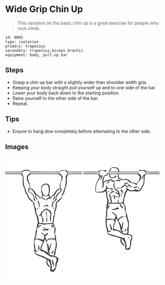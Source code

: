 # Wide Grip Chin Up
> This variation on the basic chin up is a great exercise for people who rock climb.

``` 
id: 0091 
type: isolation 
primary: trapezius 
secondary: trapezius,biceps brachii 
equipment: body, pull-up bar 
``` 

## Steps

 - Grasp a chin up bar with a slightly wider than shoulder width grip.
 - Keeping your body straight pull yourself up and to one side of the bar.
 - Lower your body back down to the starting position.
 - Raise yourself to the other side of the bar.
 - Repeat.

## Tips

 - Ensure to hang dow completely before alternating to the other side.

## Images

<svg width="185pt" height="400" viewBox="0 0 185 300" xmlns="http://www.w3.org/2000/svg">
  <g fill="#FFF">
    <path d="M0 0h185v37.68c-11.69.04-23.37-.06-35.06.06-.48-1.42-.54-3.72-2.54-3.76-4.55-.27-9.16-.39-13.68.28l-.28 2.27c3.51-1.14 7.1-2.11 10.82-2.21 3.26 2.4 6.02 6.1 5.05 10.4-.76.9-1.51 1.82-2.25 2.74-.33.04-.99.14-1.33.18.46 1.7.59 3.44.43 5.18.96 5.7-.23 11.41-.74 17.08-.22 2.58-.97 5.07-2.37 7.26-1.51 2.37-1.5 5.25-2.19 7.89-.54 2.67-2.62 4.61-3.66 7.06-.63 2.21-.18 4.67-1.13 6.79-3.73 4.92-9.39 7.93-13.34 12.63-1.11 3.36-.77 7.02-1.15 10.51-.06 3.86-2.35 7.16-3.13 10.86-.8 3.13.24 6.3.55 9.42-.6.37-1.79 1.12-2.38 1.49-1.09 5.72-1.36 11.55-1.99 17.33-6.85.31-13.7.88-20.57.98-2.44.07-4.79-.67-7-1.63-.26.28-.76.86-1.02 1.14-2.15-.59-5.07-1.34-5.3-4.03-.22-4.26-.38-8.58-1.74-12.65-.88-3.09-3.75-5.24-4.18-8.49-.36-3.14.18-6.35-.49-9.46-1.12-2.66-3.04-4.98-3.69-7.83-.36-2.16-.23-4.35-.25-6.52-.89-.74-1.78-1.49-2.66-2.23-2.02-3.92-6.08-6.04-8.92-9.24-2.5-2.86-2.9-6.82-4.76-10.04-1.24-2.43-3.45-4.42-3.9-7.2-.55-2.38-.68-4.92-2.08-7-3.73-5.99-3.36-13.34-3.88-20.11.34-4.62.35-10.07-3.74-13.16.54-.4 1.6-1.21 2.14-1.62-14.2-.16-28.39-.19-42.59-.2v-2.79c13.7 0 27.4-.01 41.1-.01.9-1.14 1.61-2.68 3.17-3.07 5.26-1.45 10.74-.19 16.1-.42-3.32-3.12-8.26-1.78-12.37-2.12-4.46-.94-6.68 4.58-11.01 4.24-12.33.04-24.66-.01-36.99.01V0m59.28 37.59c-.46 1.92.05 4.49-1.8 5.8-1.82 1.52-3.51 3.2-5 5.05.38 4.04-.71 8.56 1.81 12.08 1.66 2.66 2.28 5.82 4.12 8.38.29 3.71.02 7.51-1.02 11.09-.45-1.44-1.32-2.38-2.61-2.83 1.21 3.16 1.45 6.5 1.5 9.84 1.11 1.33 3.11.57 4.61.87 1.22 1.98 3.12 3.29 5.23 4.17.88 2.01 1.42 4.13 1.88 6.26l.99-.91c-.15 2.17-.42 4.32-.5 6.5 1.6 1.58 2.74 4.06 5.38 3.85-1.6-2.24-3.53-4.45-3.48-7.4l-.77.56c.17-1.3.37-2.61.57-3.91-2.44-4.72-6.01-10.59-12.22-9.77 0-2.8-.46-5.78.85-8.38 5.93 1.55 10.08 6.53 12.24 12.04 1.38 3.95 6.48 3.27 8.89 6.13 1.47 1.56 2.83 3.21 4.25 4.81.42-.35 1.26-1.06 1.68-1.41 3.14 1.61 6.63 2.55 9.37 4.87 1.88.53.8-2.9-.3-3.09-3.77-1.36-7.5-3.01-11.53-3.44-1.22-3.65-5.28-4.57-7.9-6.88-2.98-4.14-5.39-8.85-9.45-12.09-1.84-1.62-4.49-1.66-6.7-.84.98-4.03-.15-8.18-.39-12.24-1.79-5.39-4.76-10.77-3.94-16.64.93-3.16 3.97-4.83 6.4-6.72 22.53.02 45.06-.16 67.58.08 2.86 2.06 5.93 4.27 7.28 7.66.04 2.7-.7 5.33-1.16 7.97a63.15 63.15 0 0 0-.91 3.26c-2.37 5.54-3.09 11.78-2.14 17.73l-.79 1.32c.65-.33 1.95-.99 2.61-1.33-.18 1.29-.53 3.85-.71 5.13-5.25 3.34-11.2 8.25-10.76 15.11-.64 3.51-2.81 6.53-4.56 9.58-.46-.78-.9-1.57-1.35-2.35l.44 1.92c-.48.07-1.45.21-1.93.27-1.7 3.85-2.97 7.92-2.84 12.18l2.13-.48c.38-3.16.59-6.4 1.76-9.38 2.94-1.95 5.5-4.35 7.83-6.99-.06-1.71-.16-3.43-.59-5.08 2.98-5.26 5.85-11.57 11.91-13.81-.2-3.19.69-6.24 1.44-9.3-.33.29-.99.86-1.31 1.15l-.52 1.9c-2.48-2.74-.94-6.55-1.25-9.86-.33-3.52 1.48-6.66 2.21-10 2.76-3.03 2.44-7.15 2.82-10.93-1.68-2.56-5.08-3.99-5.54-7.23-22.03.35-44.06-.1-66.09.15-2.73.06-5.46-.09-8.17-.36.22-.61.65-1.82.86-2.42 6.09-.42 12.2-.07 18.29-.18 18.26.11 36.53-.22 54.78.17l-.12-1.54c-24.46-.04-48.91.12-73.36-.09m34.41 29.45c-4.02 1.7-6.93 5.7-6.81 10.15.48 5.06-.45 10.64 3.06 14.85-.27 2.24-3.34 5.87.15 6.62.27-1.41.55-2.81.84-4.22 3.82 2.95 9.24 2.69 13.38.57.71 1.64 1.37 3.3 1.97 4.98-3.75.65-7.52 2.84-8.02 6.95 2.04-1.21 3.59-3.18 5.89-3.96 1.87-.74 3.93-.56 5.88-.94 1.21-1.53 1.77-3.5 3.11-4.93 1.97-1.39 4.36-2 6.57-2.91 1.62-3.21 2.63-6.77 4.94-9.6 1.65-1.94 3.92-3.19 6.09-4.44-.22-.57-.44-1.13-.66-1.7-7.01 1.84-9.48 9.14-13.46 14.32-2.89 2.23-6.49 3.88-7.55 7.75-1.34-1.97-1.89-4.36-2.68-6.58-1.3-3.76 1.57-7.2 1.33-10.94.2-5.37.41-11.74-4.19-15.49-3.01-1.5-6.66-1.21-9.84-.48M72.6 94.78c-.89 4.16 1.06 9.04 5.42 10.19-.8-1.83-2.07-3.4-3.02-5.15-.57-1.8-.45-4.07-2.4-5.04m42.49 11.14c3.68-2.08 5.84-6.13 4.73-10.36-2.4 2.93-3.38 6.85-4.73 10.36m-37.18 1.46c.99 3.72 3.2 7.09 3.55 10.97.28 1.53-.31 3.64 1.87 4.01.26-5.08-1.24-9.98-3.11-14.63-.58-.09-1.73-.26-2.31-.35m17.81 12.13c-1.09.57-2.25 1.12-2.86 2.26 2.28-.25 4.84-.5 5.97-2.85 1.18.9 2.39 1.77 3.61 2.63.75-.21 1.51-.41 2.26-.61-.85-1.06-1.64-2.2-2.67-3.1-2.24-.93-4.63.15-6.31 1.67m-17.67 9.54c.45-1.56 1.02-3.1 2.52-3.94.08-.47.23-1.42.31-1.89-1.72 1.54-4.99 3.31-2.83 5.83m35.69-6.18c.72 1.94 2.37 3.23 4.07 4.28.1-2.43-2.16-3.5-4.07-4.28m-18.76 4.77c-1.38 3.32-4.78 4.75-7.58 6.61-.57 3.9-2.99 7.11-6.48 8.9 1.63 1.83 3.38-.54 4.91-1.18.44 2.7 2 4.85 4.36 6.18l-1.29 2.1c.81 2.9 1.08 5.9 1.04 8.91.48.14 1.45.43 1.94.57-.05-1.44-.12-2.88-.21-4.32h1.32c-.85-2.06-1.38-4.23-2.1-6.33-1.35-2.85-2.43-5.82-3.61-8.75 1.43-1.49 2.52-3.25 3.01-5.27.49-2.2 3.21-2.37 4.88-3.26l.72-2.36c1.43-.27 2.86-.55 4.29-.84 1.54 1.96 3.44 3.61 6.05 3.84 1.23 3.27 2.55 6.59 5.57 8.65-.62.24-1.86.71-2.48.94-2.19 5.23-.97 11.04-.74 16.51 2.66-2.72 1.65-7.08 1.52-10.53.7-2.38.1-5.55 2.26-7.16l-.06-2.25c-.35-.43-1.06-1.29-1.41-1.72-.08-2.38-1.43-4.35-2.66-6.29-2.56-.58-5.35-1.19-6.04-4.14-2.45.1-4.85.59-7.21 1.19m3.65 5.02c-1.58 5.76 3.31 11.21 1.06 16.81-.66 2.83-.37 5.81.17 8.64.35.14 1.06.42 1.42.56-.13-4.52.03-9.06-.49-13.55-.4-4.16-.05-8.71-2.16-12.46z"/>
    <path d="M150.28 38.8c11.57.31 23.15.22 34.72.38v2.65c-11.57-.05-23.14.15-34.7.11-.01-.79-.02-2.36-.02-3.14zM0 43.32c12.66 0 25.32-.03 37.98.02 1.31 2.42 2.91 4.68 4.71 6.77-.2 9-1.87 19.01 3.33 27.01 1.47 2.44 1.26 5.37 1.9 8.06 1.08 3.71 4.29 6.31 5.53 9.93 1.38 7.3 7.6 12.42 13.89 15.67.89 8.3 4.45 16 5.04 24.32.34 3.98 3.06 7.15 3.97 10.96 1.36 4.15 1.49 8.54 2.2 12.82.91 3.56-2.16 6.53-1.99 10.07.07 4.29-1.7 8.22-2.85 12.25-.79 4.92-.13 10.13-2.7 14.63-1 6.98-2.7 14.12-1.32 21.2.98 5.1.77 10.32.94 15.47 2.27 4.39 7.57 5.68 11.51 8.12 6.71 1.41 12.38 5.36 18.72 7.77-.63 3-2.5 6.09-1.13 9.15 1.22 4.63 4.48 9.53 9.62 10.09-3.49-3.67-6.71-7.75-7.96-12.76.17-1.96.89-3.82 1.43-5.7 4.3 3.72 5.42 9.61 6.93 14.83.21 3.99-1.93 7.84-1.04 11.92.48.29 1.45.86 1.93 1.14 1.71.35 3.39.98 5.14 1.09 3.19-1.32 5.09-4.39 5.86-7.64 2-3.74 2.27-7.96 2.97-12.05 1.56-4.05 4.15-7.84 3.85-12.4-2.85-2.94-6.49-4.84-10.4-5.97 2.02-1.86 3.61-4.25 3.28-7.13-.13-6.86 3.56-13.11 3.17-19.99.25-5.44-2.23-10.55-1.84-15.99.33-3.49-1.76-6.46-2.37-9.76-.05-4.14 1.43-8.12 1.37-12.25-1.06-3.53-3.12-6.74-3.33-10.53-.73.04-2.18.1-2.91.14 2.35-5.47 1.75-11.52 2.78-17.26 1.72-3.54 2.23-7.46 2.08-11.36-.06-4.31 3.05-7.74 3.58-11.93.82-3.84-.2-7.85.64-11.66 2.87-2.82 6.64-4.63 9.17-7.84 2.51-2.59 3.8-6.07 4.23-9.61 1.8-2.62 3.62-5.26 4.89-8.19 1.03-2.93.57-6.23 2.06-9.04 4.33-7.79 3.84-17.03 3.76-25.65.38-3.19 2.13-5.95 3.56-8.75 10.94.05 21.88.01 32.82.02V300H0V43.32z"/>
    <path d="M98.21 68.22c2.46-.29 5.28 1.25 5.79 3.81 1.94 6.87 2.4 14.48-.81 21.04-1.66 2.9-5.34 2.87-8.19 2.11-4.93-4.2-6.32-10.8-7.13-16.9.51-2.07 1.01-4.18 2.03-6.07 2.16-2.28 5.21-3.63 8.31-3.99zM80.59 162.42c5.38.28 10.5 2.97 15.94 1.98 5.4-1.19 10.95-1.03 16.44-1.09 2.5 1.6 3.63 4.35 5.38 6.62 2.73 5.47-1.76 11.5 1.05 16.93.61 3.9.8 7.84 1.23 11.76-1.57-.32-3.12-.63-4.68-.95-3.95 2.37-8.74-.62-12.55 1.88-1.28.67-2.25 1.76-3.28 2.74-.56-.36-1.11-.73-1.65-1.11-.68-3.33-.85-6.81-2.27-9.94.47.25 1.42.75 1.89 1 2.24-2.24 5.36-4.63 5.35-8.07-2.78 1.52-5.2 3.61-7.47 5.81-2.24-2.21-5.2-3.6-7.15-6.11-.41-.08-1.23-.25-1.64-.33.94 3.26 4.32 4.52 6.44 6.83.81 1.89.9 3.99 1.31 5.99-.3.06-.9.19-1.2.26-.06 2.03-1.34 3.61-2.52 5.13-5.93-2.5-12.52-3.66-18.96-3.3.62-2.56 1.92-4.86 2.69-7.36.75-5.53 2.28-10.97 1.61-16.6l.58-.14c1.96-4.67 8.09-3.97 10.64-7.98-1.23.11-3.69.32-4.92.43-1.43 1.17-2.9 2.28-4.47 3.26.11-2.11 1.34-3.81 3.18-4.75-.24-.72-.73-2.17-.97-2.89m30.59 2.39c.13 1.39.29 2.79.47 4.18 1.57 1.25 3.06 2.61 4.8 3.62.11-.38.33-1.14.44-1.53-1.29-2.53-3.1-4.99-5.71-6.27m-20.29 6.7c2.01 1.42 4.12 2.71 5.86 4.47-2.78 1.38-6.11.36-8.73 2.06 2.61.51 5.32 1.34 7.95.47 1.33-.53 2.65-.08 3.92.41 1.22-.18 2.43-.4 3.63-.68 1.48-.23.94-2.32 1.39-3.31-3.01-.27-6.23 1.53-8.82-.71-.92-2.25-2.83-3.2-5.2-2.71zM72.83 200.83c.94-1.34 2.84-.93 4.21-.72 5.11.91 9.47 3.87 14.29 5.61-1.1 5.74-5.5 10.32-5.96 16.24-.23 1.74-1.11 3.41-.87 5.2 3.19 1.9 7.34 1.56 10.19 4.08 5.16 4.17 10.41 8.27 16.38 11.25.49-.35 1.47-1.04 1.96-1.38 3.79 1.07 8.64 1.22 10.96 4.92.93 4.03-.67 8.01-2.22 11.68-1.55 3.24.59 7-1.09 10.21-1.47 2.86-3.52 5.68-6.67 6.82-1-1.35-2.14-2.58-3.4-3.69.49-.6.98-1.21 1.47-1.81 1.8-7.2-3.48-13.89-2.44-21.15-.47.24-1.43.73-1.91.97-3.92-2.64-8.71-3.47-12.6-6.17-2.75-1.85-5.81-3.09-9.1-3.5-1.11-.69-2.35-1.08-3.64-1.22-3.01-2.09-6.66-2.93-9.72-4.96l-1.11-3.3 1.44-1.36c2.11 1.64 4.65 1.53 7.02.58-3.37-.08-6.45-2.36-7.52-5.53-.02-3.22.13-6.48-.97-9.56-1.26-4.25-2.21-9.76 1.3-13.21m6.5 13.75c1.09 3.6.87 7.2.22 10.89.63.1 1.89.29 2.52.39 1.74-3.86-.03-7.77-1.15-11.49-.4.05-1.19.16-1.59.21m32.13 35.9c1.93 2.41 2.12 5.58 2.69 8.49 2.17 2.2 1.71 5.55 3.26 8.07-.16-3.03-.28-6.07-.52-9.09-.65-2.45-1.56-4.82-1.89-7.34-1.18-.06-2.36-.09-3.54-.13z"/>
    <path d="M93.25 207.55c.62-2.77.39-5.86 2.32-8.16.32.8.96 2.4 1.29 3.21l-.94.7c.77-.24 2.32-.7 3.1-.93-1.95 2.64 1.01 5.09 1.48 7.68.52 4.66 2.44 9.14 1.99 13.9-.35 3.73.9 7.55 3.37 10.36.7.1 2.12.3 2.82.39-1.28-2.2-2.56-4.43-3.41-6.84 1.01-1.14 1.98-2.31 2.94-3.48.98-5.19 3.04-10.2 3.02-15.54-2.73 4.53-3.18 9.99-5.43 14.73-.25-3.93-.39-8.17-2.92-11.43-1.48-1.72-2.99-3.71-2.53-6.14.04-3.06 3-4.95 5.71-5.44 4.59-.85 9.25.02 13.87.12 1.32 2.93 2.65 6 2.45 9.3-.34 5.77-1.14 11.53-2.85 17.07-1.69 4.17.18 9.14-3.16 12.71-2.97-1.15-6.64-.55-9.08-2.85-2.34-1.98-4.23-4.48-6.78-6.21-4.29-2.73-9.08-4.53-13.75-6.49.93-3.2 1.59-6.48 2.71-9.61 1.11-2.43 2.75-4.59 3.78-7.05m17.73 26.21l1.86-.39c.67.55 1.39 1.02 2.17 1.4l.69-.23.65-.59c-.71-.63-1.43-1.24-2.16-1.84 1.69-1.27 2.89-2.94 2.84-5.11-3.11.77-4.09 4.51-6.05 6.76z"/>
  </g>
  <g fill="#333">
    <path d="M36.99 37.68c4.33.34 6.55-5.18 11.01-4.24 4.11.34 9.05-1 12.37 2.12-5.36.23-10.84-1.03-16.1.42-1.56.39-2.27 1.93-3.17 3.07-13.7 0-27.4.01-41.1.01v-1.37c12.33-.02 24.66.03 36.99-.01zM133.72 34.26c4.52-.67 9.13-.55 13.68-.28 2 .04 2.06 2.34 2.54 3.76 11.69-.12 23.37-.02 35.06-.06v1.5c-11.57-.16-23.15-.07-34.72-.38 0 .78.01 2.35.02 3.14 11.56.04 23.13-.16 34.7-.11v1.48c-10.94-.01-21.88.03-32.82-.02-1.43 2.8-3.18 5.56-3.56 8.75.08 8.62.57 17.86-3.76 25.65-1.49 2.81-1.03 6.11-2.06 9.04-1.27 2.93-3.09 5.57-4.89 8.19-.43 3.54-1.72 7.02-4.23 9.61-2.53 3.21-6.3 5.02-9.17 7.84-.84 3.81.18 7.82-.64 11.66-.53 4.19-3.64 7.62-3.58 11.93.15 3.9-.36 7.82-2.08 11.36-1.03 5.74-.43 11.79-2.78 17.26.73-.04 2.18-.1 2.91-.14.21 3.79 2.27 7 3.33 10.53.06 4.13-1.42 8.11-1.37 12.25.61 3.3 2.7 6.27 2.37 9.76-.39 5.44 2.09 10.55 1.84 15.99.39 6.88-3.3 13.13-3.17 19.99.33 2.88-1.26 5.27-3.28 7.13 3.91 1.13 7.55 3.03 10.4 5.97.3 4.56-2.29 8.35-3.85 12.4-.7 4.09-.97 8.31-2.97 12.05-.77 3.25-2.67 6.32-5.86 7.64-1.75-.11-3.43-.74-5.14-1.09-.48-.28-1.45-.85-1.93-1.14-.89-4.08 1.25-7.93 1.04-11.92-1.51-5.22-2.63-11.11-6.93-14.83-.54 1.88-1.26 3.74-1.43 5.7 1.25 5.01 4.47 9.09 7.96 12.76-5.14-.56-8.4-5.46-9.62-10.09-1.37-3.06.5-6.15 1.13-9.15-6.34-2.41-12.01-6.36-18.72-7.77-3.94-2.44-9.24-3.73-11.51-8.12-.17-5.15.04-10.37-.94-15.47-1.38-7.08.32-14.22 1.32-21.2 2.57-4.5 1.91-9.71 2.7-14.63 1.15-4.03 2.92-7.96 2.85-12.25-.17-3.54 2.9-6.51 1.99-10.07-.71-4.28-.84-8.67-2.2-12.82-.91-3.81-3.63-6.98-3.97-10.96-.59-8.32-4.15-16.02-5.04-24.32-6.29-3.25-12.51-8.37-13.89-15.67-1.24-3.62-4.45-6.22-5.53-9.93-.64-2.69-.43-5.62-1.9-8.06-5.2-8-3.53-18.01-3.33-27.01-1.8-2.09-3.4-4.35-4.71-6.77-12.66-.05-25.32-.02-37.98-.02v-1.47c14.2.01 28.39.04 42.59.2-.54.41-1.6 1.22-2.14 1.62 4.09 3.09 4.08 8.54 3.74 13.16.52 6.77.15 14.12 3.88 20.11 1.4 2.08 1.53 4.62 2.08 7 .45 2.78 2.66 4.77 3.9 7.2 1.86 3.22 2.26 7.18 4.76 10.04 2.84 3.2 6.9 5.32 8.92 9.24.88.74 1.77 1.49 2.66 2.23.02 2.17-.11 4.36.25 6.52.65 2.85 2.57 5.17 3.69 7.83.67 3.11.13 6.32.49 9.46.43 3.25 3.3 5.4 4.18 8.49 1.36 4.07 1.52 8.39 1.74 12.65.23 2.69 3.15 3.44 5.3 4.03.26-.28.76-.86 1.02-1.14 2.21.96 4.56 1.7 7 1.63 6.87-.1 13.72-.67 20.57-.98.63-5.78.9-11.61 1.99-17.33.59-.37 1.78-1.12 2.38-1.49-.31-3.12-1.35-6.29-.55-9.42.78-3.7 3.07-7 3.13-10.86.38-3.49.04-7.15 1.15-10.51 3.95-4.7 9.61-7.71 13.34-12.63.95-2.12.5-4.58 1.13-6.79 1.04-2.45 3.12-4.39 3.66-7.06.69-2.64.68-5.52 2.19-7.89 1.4-2.19 2.15-4.68 2.37-7.26.51-5.67 1.7-11.38.74-17.08.16-1.74.03-3.48-.43-5.18.34-.04 1-.14 1.33-.18.74-.92 1.49-1.84 2.25-2.74.97-4.3-1.79-8-5.05-10.4-3.72.1-7.31 1.07-10.82 2.21l.28-2.27M80.59 162.42c.24.72.73 2.17.97 2.89-1.84.94-3.07 2.64-3.18 4.75 1.57-.98 3.04-2.09 4.47-3.26 1.23-.11 3.69-.32 4.92-.43-2.55 4.01-8.68 3.31-10.64 7.98l-.58.14c.67 5.63-.86 11.07-1.61 16.6-.77 2.5-2.07 4.8-2.69 7.36 6.44-.36 13.03.8 18.96 3.3 1.18-1.52 2.46-3.1 2.52-5.13.3-.07.9-.2 1.2-.26-.41-2-.5-4.1-1.31-5.99-2.12-2.31-5.5-3.57-6.44-6.83.41.08 1.23.25 1.64.33 1.95 2.51 4.91 3.9 7.15 6.11 2.27-2.2 4.69-4.29 7.47-5.81.01 3.44-3.11 5.83-5.35 8.07-.47-.25-1.42-.75-1.89-1 1.42 3.13 1.59 6.61 2.27 9.94.54.38 1.09.75 1.65 1.11 1.03-.98 2-2.07 3.28-2.74 3.81-2.5 8.6.49 12.55-1.88 1.56.32 3.11.63 4.68.95-.43-3.92-.62-7.86-1.23-11.76-2.81-5.43 1.68-11.46-1.05-16.93-1.75-2.27-2.88-5.02-5.38-6.62-5.49.06-11.04-.1-16.44 1.09-5.44.99-10.56-1.7-15.94-1.98m-7.76 38.41c-3.51 3.45-2.56 8.96-1.3 13.21 1.1 3.08.95 6.34.97 9.56 1.07 3.17 4.15 5.45 7.52 5.53-2.37.95-4.91 1.06-7.02-.58l-1.44 1.36 1.11 3.3c3.06 2.03 6.71 2.87 9.72 4.96 1.29.14 2.53.53 3.64 1.22 3.29.41 6.35 1.65 9.1 3.5 3.89 2.7 8.68 3.53 12.6 6.17.48-.24 1.44-.73 1.91-.97-1.04 7.26 4.24 13.95 2.44 21.15-.49.6-.98 1.21-1.47 1.81 1.26 1.11 2.4 2.34 3.4 3.69 3.15-1.14 5.2-3.96 6.67-6.82 1.68-3.21-.46-6.97 1.09-10.21 1.55-3.67 3.15-7.65 2.22-11.68-2.32-3.7-7.17-3.85-10.96-4.92-.49.34-1.47 1.03-1.96 1.38-5.97-2.98-11.22-7.08-16.38-11.25-2.85-2.52-7-2.18-10.19-4.08-.24-1.79.64-3.46.87-5.2.46-5.92 4.86-10.5 5.96-16.24-4.82-1.74-9.18-4.7-14.29-5.61-1.37-.21-3.27-.62-4.21.72m20.42 6.72c-1.03 2.46-2.67 4.62-3.78 7.05-1.12 3.13-1.78 6.41-2.71 9.61 4.67 1.96 9.46 3.76 13.75 6.49 2.55 1.73 4.44 4.23 6.78 6.21 2.44 2.3 6.11 1.7 9.08 2.85 3.34-3.57 1.47-8.54 3.16-12.71 1.71-5.54 2.51-11.3 2.85-17.07.2-3.3-1.13-6.37-2.45-9.3-4.62-.1-9.28-.97-13.87-.12-2.71.49-5.67 2.38-5.71 5.44-.46 2.43 1.05 4.42 2.53 6.14 2.53 3.26 2.67 7.5 2.92 11.43 2.25-4.74 2.7-10.2 5.43-14.73.02 5.34-2.04 10.35-3.02 15.54-.96 1.17-1.93 2.34-2.94 3.48.85 2.41 2.13 4.64 3.41 6.84-.7-.09-2.12-.29-2.82-.39-2.47-2.81-3.72-6.63-3.37-10.36.45-4.76-1.47-9.24-1.99-13.9-.47-2.59-3.43-5.04-1.48-7.68-.78.23-2.33.69-3.1.93l.94-.7c-.33-.81-.97-2.41-1.29-3.21-1.93 2.3-1.7 5.39-2.32 8.16z"/>
    <path d="M59.28 37.59c24.45.21 48.9.05 73.36.09l.12 1.54c-18.25-.39-36.52-.06-54.78-.17-6.09.11-12.2-.24-18.29.18-.21.6-.64 1.81-.86 2.42 2.71.27 5.44.42 8.17.36 22.03-.25 44.06.2 66.09-.15.46 3.24 3.86 4.67 5.54 7.23-.38 3.78-.06 7.9-2.82 10.93-.73 3.34-2.54 6.48-2.21 10 .31 3.31-1.23 7.12 1.25 9.86l.52-1.9c.32-.29.98-.86 1.31-1.15-.75 3.06-1.64 6.11-1.44 9.3-6.06 2.24-8.93 8.55-11.91 13.81.43 1.65.53 3.37.59 5.08-2.33 2.64-4.89 5.04-7.83 6.99-1.17 2.98-1.38 6.22-1.76 9.38l-2.13.48c-.13-4.26 1.14-8.33 2.84-12.18.48-.06 1.45-.2 1.93-.27l-.44-1.92c.45.78.89 1.57 1.35 2.35 1.75-3.05 3.92-6.07 4.56-9.58-.44-6.86 5.51-11.77 10.76-15.11.18-1.28.53-3.84.71-5.13-.66.34-1.96 1-2.61 1.33l.79-1.32c-.95-5.95-.23-12.19 2.14-17.73.27-1.09.58-2.18.91-3.26.46-2.64 1.2-5.27 1.16-7.97-1.35-3.39-4.42-5.6-7.28-7.66-22.52-.24-45.05-.06-67.58-.08-2.43 1.89-5.47 3.56-6.4 6.72-.82 5.87 2.15 11.25 3.94 16.64.24 4.06 1.37 8.21.39 12.24 2.21-.82 4.86-.78 6.7.84 4.06 3.24 6.47 7.95 9.45 12.09 2.62 2.31 6.68 3.23 7.9 6.88 4.03.43 7.76 2.08 11.53 3.44 1.1.19 2.18 3.62.3 3.09-2.74-2.32-6.23-3.26-9.37-4.87-.42.35-1.26 1.06-1.68 1.41-1.42-1.6-2.78-3.25-4.25-4.81-2.41-2.86-7.51-2.18-8.89-6.13-2.16-5.51-6.31-10.49-12.24-12.04-1.31 2.6-.85 5.58-.85 8.38 6.21-.82 9.78 5.05 12.22 9.77-.2 1.3-.4 2.61-.57 3.91l.77-.56c-.05 2.95 1.88 5.16 3.48 7.4-2.64.21-3.78-2.27-5.38-3.85.08-2.18.35-4.33.5-6.5l-.99.91c-.46-2.13-1-4.25-1.88-6.26-2.11-.88-4.01-2.19-5.23-4.17-1.5-.3-3.5.46-4.61-.87-.05-3.34-.29-6.68-1.5-9.84 1.29.45 2.16 1.39 2.61 2.83 1.04-3.58 1.31-7.38 1.02-11.09-1.84-2.56-2.46-5.72-4.12-8.38-2.52-3.52-1.43-8.04-1.81-12.08 1.49-1.85 3.18-3.53 5-5.05 1.85-1.31 1.34-3.88 1.8-5.8z"/>
    <path d="M93.69 67.04c3.18-.73 6.83-1.02 9.84.48 4.6 3.75 4.39 10.12 4.19 15.49.24 3.74-2.63 7.18-1.33 10.94.79 2.22 1.34 4.61 2.68 6.58 1.06-3.87 4.66-5.52 7.55-7.75 3.98-5.18 6.45-12.48 13.46-14.32.22.57.44 1.13.66 1.7-2.17 1.25-4.44 2.5-6.09 4.44-2.31 2.83-3.32 6.39-4.94 9.6-2.21.91-4.6 1.52-6.57 2.91-1.34 1.43-1.9 3.4-3.11 4.93-1.95.38-4.01.2-5.88.94-2.3.78-3.85 2.75-5.89 3.96.5-4.11 4.27-6.3 8.02-6.95-.6-1.68-1.26-3.34-1.97-4.98-4.14 2.12-9.56 2.38-13.38-.57-.29 1.41-.57 2.81-.84 4.22-3.49-.75-.42-4.38-.15-6.62-3.51-4.21-2.58-9.79-3.06-14.85-.12-4.45 2.79-8.45 6.81-10.15m4.52 1.18c-3.1.36-6.15 1.71-8.31 3.99-1.02 1.89-1.52 4-2.03 6.07.81 6.1 2.2 12.7 7.13 16.9 2.85.76 6.53.79 8.19-2.11 3.21-6.56 2.75-14.17.81-21.04-.51-2.56-3.33-4.1-5.79-3.81zM72.6 94.78c1.95.97 1.83 3.24 2.4 5.04.95 1.75 2.22 3.32 3.02 5.15-4.36-1.15-6.31-6.03-5.42-10.19zM115.09 105.92c1.35-3.51 2.33-7.43 4.73-10.36 1.11 4.23-1.05 8.28-4.73 10.36zM77.91 107.38c.58.09 1.73.26 2.31.35 1.87 4.65 3.37 9.55 3.11 14.63-2.18-.37-1.59-2.48-1.87-4.01-.35-3.88-2.56-7.25-3.55-10.97zM95.72 119.51c1.68-1.52 4.07-2.6 6.31-1.67 1.03.9 1.82 2.04 2.67 3.1-.75.2-1.51.4-2.26.61-1.22-.86-2.43-1.73-3.61-2.63-1.13 2.35-3.69 2.6-5.97 2.85.61-1.14 1.77-1.69 2.86-2.26zM78.05 129.05c-2.16-2.52 1.11-4.29 2.83-5.83-.08.47-.23 1.42-.31 1.89-1.5.84-2.07 2.38-2.52 3.94zM113.74 122.87c1.91.78 4.17 1.85 4.07 4.28-1.7-1.05-3.35-2.34-4.07-4.28zM94.98 127.64c2.36-.6 4.76-1.09 7.21-1.19.69 2.95 3.48 3.56 6.04 4.14 1.23 1.94 2.58 3.91 2.66 6.29.35.43 1.06 1.29 1.41 1.72l.06 2.25c-2.16 1.61-1.56 4.78-2.26 7.16.13 3.45 1.14 7.81-1.52 10.53-.23-5.47-1.45-11.28.74-16.51.62-.23 1.86-.7 2.48-.94-3.02-2.06-4.34-5.38-5.57-8.65-2.61-.23-4.51-1.88-6.05-3.84-1.43.29-2.86.57-4.29.84l-.72 2.36c-1.67.89-4.39 1.06-4.88 3.26-.49 2.02-1.58 3.78-3.01 5.27 1.18 2.93 2.26 5.9 3.61 8.75.72 2.1 1.25 4.27 2.1 6.33h-1.32c.09 1.44.16 2.88.21 4.32-.49-.14-1.46-.43-1.94-.57.04-3.01-.23-6.01-1.04-8.91l1.29-2.1c-2.36-1.33-3.92-3.48-4.36-6.18-1.53.64-3.28 3.01-4.91 1.18 3.49-1.79 5.91-5 6.48-8.9 2.8-1.86 6.2-3.29 7.58-6.61z"/>
    <path d="M98.63 132.66c2.11 3.75 1.76 8.3 2.16 12.46.52 4.49.36 9.03.49 13.55-.36-.14-1.07-.42-1.42-.56-.54-2.83-.83-5.81-.17-8.64 2.25-5.6-2.64-11.05-1.06-16.81zM111.18 164.81c2.61 1.28 4.42 3.74 5.71 6.27-.11.39-.33 1.15-.44 1.53-1.74-1.01-3.23-2.37-4.8-3.62-.18-1.39-.34-2.79-.47-4.18zM90.89 171.51c2.37-.49 4.28.46 5.2 2.71 2.59 2.24 5.81.44 8.82.71-.45.99.09 3.08-1.39 3.31-1.2.28-2.41.5-3.63.68-1.27-.49-2.59-.94-3.92-.41-2.63.87-5.34.04-7.95-.47 2.62-1.7 5.95-.68 8.73-2.06-1.74-1.76-3.85-3.05-5.86-4.47zM79.33 214.58c.4-.05 1.19-.16 1.59-.21 1.12 3.72 2.89 7.63 1.15 11.49-.63-.1-1.89-.29-2.52-.39.65-3.69.87-7.29-.22-10.89zM110.98 233.76c1.96-2.25 2.94-5.99 6.05-6.76.05 2.17-1.15 3.84-2.84 5.11.73.6 1.45 1.21 2.16 1.84l-.65.59-.69.23c-.78-.38-1.5-.85-2.17-1.4l-1.86.39zM111.46 250.48c1.18.04 2.36.07 3.54.13.33 2.52 1.24 4.89 1.89 7.34.24 3.02.36 6.06.52 9.09-1.55-2.52-1.09-5.87-3.26-8.07-.57-2.91-.76-6.08-2.69-8.49z"/>
  </g>
</svg>

<svg width="185pt" height="400" viewBox="0 0 185 300" xmlns="http://www.w3.org/2000/svg">
  <g fill="#FFF">
    <path d="M0 0h185v37.67c-11.14-.01-22.28.03-33.41-.03-.08-.62-.23-1.86-.31-2.48-4.8-2.7-10.36-.61-15.48-1.89-.46 1.07-.92 2.13-1.38 3.2 3.63-1.88 7.77-.89 11.67-.96 2.41-.31 2.79 2.42 3.73 4 11.69-1.14 23.46-.14 35.18-.32v2.63c-11.98.23-24.01-.43-35.96.6-.42 2.83-2.72 3.47-5.2 3.33.4.51 1.22 1.51 1.63 2.01.46 5.72 1.26 11.61-.08 17.27-1.3 6.39-6.55 10.85-8.36 17.07-4.4.71-8.54-.94-12.4-2.89.09.61.26 1.82.34 2.42-3.72.5-7.58 1.46-11.28.21-4.15-1.02-7.04-5.58-11.69-4.65.9.76 1.81 1.52 2.72 2.28l-.16.15.99-.24c-2.19 4.44-5.27 8.58-6.14 13.55-.65 2.97-1.97 5.8-2.02 8.88-.34 3.09.02 6.77-2.36 9.16-3.17 2.61-7.47.76-11.13.86 1.49-1.99 1.97-4.34 1.32-6.81-1.75 2.01-1.71 4.67-1.91 7.15-5.23-.06-10.44.32-15.66.47.71-1.54 1.53-3.03 2-4.66-1.31-3.18-2.94-6.29-2.39-9.87 1.87-.73 3.73-1.51 5.53-2.42-2.44-.43-4.4 1.03-6.22 2.41-3.19-2.06-1.14-5.54-.71-8.45 3.31-1.45 7.4-2.31 9-5.96-.53-.09-1.6-.25-2.14-.34-2.32 1.87-4.97 3.28-7.31 5.12-1.67 1.79-2.39 4.27-2.95 6.6 2.17 4.09 3.26 8.56 4.47 13-.36 1.54-.7 3.07-1.02 4.61-1.59-.03-3.18-.08-4.76-.14-.01-3.31.63-6.82-.82-9.92-1.47-3.45-3.22-7.11-2.29-10.94.7-3.14-1.09-5.97-2.2-8.76.64-1.62 1.29-3.23 1.91-4.85 3.85 1.84 8.13-.21 12.08 1.18-1.2 1.79-2.45 3.56-3.61 5.39 1.51-.83 2.99-1.7 4.45-2.61-.03-1.57-.01-3.14-.02-4.71-3.87-.55-8.19 1.18-11.58-1.4-1.91-1.86-2.68-4.59-4.44-6.6-.09 2.27.57 4.44 1.51 6.48-2.61 3.73-5.06 8.63-10.01 9.48-4.9.65-9.87.77-14.77 1.54-1.1-5.04-.6-10.22-.08-15.29 1.13-5.49 3.94-10.49 7.15-15.03 2.17-2.89 2.75-6.63 5.05-9.44.1 3.92-1.07 7.69-1.77 11.5 3.12-3.5 3.49-8.4 5.69-12.41-1.83.36-3.66.71-5.49 1.08-1.43-1.22-2.87-2.45-4.29-3.69 1.88-.15 3.76-.29 5.64-.44l-.81-.76c-14.12-.8-28.3-.32-42.45-.49v-2.79c14.18-.18 28.38.37 42.54-.3-1.24-.63-2.48-1.26-3.73-1.88 2.85-2.54 6.88-1.67 10.37-1.67 2.14-.11 3.5 1.73 4.98 2.97.45.08 1.33.25 1.77.33-.16-1.44-.35-2.89-.53-4.32-4.52-.04-9.03.28-13.55.1-2.47-.49-3.84 1.85-5.29 3.36-12.19.05-24.37.01-36.56.02V0m67.55 28.56c-2.77 1.69-3.75 4.91-4.97 7.7.87.11 1.74.22 2.62.32.75-2.84 1.62-5.7 3.51-8.02 4.48.12 9.52-.76 13.37 2.11 2.58 1.33 2.47 4.51 2.76 6.98-8.63.15-17.27-.21-25.89.18.29 1.88 2.78.88 4.05 1.23 23.23-.01 46.46-.02 69.7.01-.01.72-.02 2.15-.02 2.87-21.56.04-43.12-.01-64.68.02-3.42-.02-6.91.26-10.27-.6-.65 1.32-.47 3.44-2.2 3.86-2.05.88-4.46 1.53-5.68 3.57-3.03 5.16-4.17 11.43-2.72 17.27 1.02 3.96-1.74 7.62-1.24 11.59 3.04-3.11 4.35-7.95 3.45-12.2 2.09-2.28 4.17-5.34 7.66-5.2 3.51.16 6.74-1.22 9.77-2.84.68.53 1.35 1.06 2.02 1.6l-1.57.34-.01 1.21c.72-.04 2.16-.13 2.89-.17 1.82.93 3.78 1.71 5.15 3.3 1.05-1.28 1.97-2.66 2.84-4.07 3.69-.79 7.32.7 11.01.35 1.23.04 1.32-1.12 1.64-1.96-2.64-.14-5.25-.51-7.88-.69-2.77.23-5.42 1.85-6.97 4.16-1.62-2.91-5.04-3.16-7.88-4.15l2.67-1.99c-4.56-.03-8.56 2.73-13.12 2.51-3.82-.07-6.41 2.92-8.88 5.38.01-5.07 1.05-10.07 2.9-14.78 1.62-.58 3.29-1.02 4.99-1.3 1.71-1.73 3.04-4.22 5.82-4.13.48 3.54.6 9.9 5.53 9.8 4.16.54 8.58-.26 11.78-3.11-.05-1.07.21-3.3-1.32-3.28-1.97 2.73-4.64 5.35-8.31 5.1-4.61.68-5.55-4.81-6.02-8.22 6.9.02 13.81.05 20.71-.01-.17 1.03-.33 2.06-.49 3.09l-1.84.84c1.21 2.63 2.19 5.35 3.15 8.08 3.03.41 6.18.73 8.8 2.45 3.16-.24 6.31-.63 9.48-.57 3.89.76 6.5 4.03 9.1 6.75 1.65.43 3.36.49 5.03.75 4.22.63 7.6 3.03 11.23 5.06 1.53-4.2 3.75-8.24 7.29-11.1 4.1-2.83 2.62-8.44 3.15-12.68-1.67-.85-3.34-1.7-4.99-2.6-.73-1.92-1.5-3.82-2.25-5.72-15.2.04-30.4.03-45.6 0 .22-3.54-.84-7.39-4.24-9.08-4.72-1.96-10.42-2.6-15.03-.01m75.35 27.17c.71-2.9 1.06-5.91.72-8.9-1.35 2.54-3.31 6.62-.72 8.9M56.25 66.41c3.71-.42 5.53-3.87 8.66-5.29.01-.24.01-.71.02-.95-3.83.43-6.66 3.16-8.68 6.24m42.86-1.57c.07 1.37 1.15 1.98 2.31 2.47-.71.64-1.41 1.3-2.09 1.97a38.21 38.21 0 0 0-8.98 7.69c-2.92-.56-5.91.23-8.81-.42-.83-.19-2.62-.63-2.02.86 4.37.3 8.79.81 13.1-.31 2.72-1.79 5.5-3.6 7.36-6.35 1.15 1 2.33 1.97 3.54 2.9.11.39.33 1.15.44 1.53 2.51-.54 4.99-1.21 7.36-2.18-2.08-1.68-4.49-.49-6.68.19.08-.44.24-1.3.32-1.73-1.47-.41-3.29-.6-3.37-2.52.54-.8 1.11-1.58 1.72-2.33 2.21-.11 5.09-.59 5.42-3.26-3.15.98-6.24 2.34-9.62 1.49m-25.98 7.18c-.29 2.68 1.82 4.49 3.5 6.22.23-.46.69-1.36.92-1.81-.85-.83-1.74-1.63-2.5-2.54-.1-2.9.78-5.7 1.19-8.54-3.3.26-3.09 4.22-3.11 6.67m32.52-4.84c4.11 3.17 7.63 7.54 13.04 8.47-3.88-3.29-7.57-8.11-13.04-8.47m15.84 7.72c-.07.43-.2 1.29-.27 1.73 3.19-.13 9.42.3 8.69-4.53-2.66 1.35-5.38 2.69-8.42 2.8m9.38.27c1.15 1.93 2.82 3.58 5.16 3.79-1.23-1.84-2.53-4.17-5.16-3.79M75.08 79.2c2.96 2 5.05 5.07 8.41 6.5 1.69.2.83 3.7-.76 3.19-2.82-1.55-6.1-1.29-9.15-.76 1.51.22 3.03.41 4.55.58.99.71 1.98 1.42 2.99 2.11 1.72-.34 3.16.67 4.49 1.57.26 1.61.59 3.21.9 4.81-1.22 2.92-1.77 6.07-2.27 9.18 1.06-2.96 1.58-6.28 3.99-8.53 1.35-4.86-1.5-9.14-2.15-13.81-4.71.11-5.94-7.14-11-4.84m16.85 3.73l-1.34.7c1.45 1.04 2.54 3.74 4.69 2.86 2.08-2.76-2.33-4.8-3.65-6.89-1.31 1.17-1.09 2.33.3 3.33m-33.01 2.6c2.71 1.32 2.93-1.72 3.64-3.49a14.05 14.05 0 0 0-3.64 3.49m33.64 2.8c1.88 1.38 5.04 2.37 5.79-.72-1.93.2-3.87.43-5.79.72m-1.36.89c-.21.26-.64.78-.85 1.04.93 3.08 4.31-1.6.85-1.04m-16.76 8.74c.13 1.79.12 3.6.18 5.4.46.04 1.37.14 1.82.18.1-1.82.2-3.65.34-5.47 2.26-.36 4.52-.12 6.73.46l-.08-1.94c-2.13-.12-4.26-.12-6.39-.02-1.5-1.24-3.01-2.47-4.49-3.72-.18-.73-.55-2.19-.73-2.92-.25 2.94 2.08 5.26 2.62 8.03m15.36-.6c2.3-.39 4.55-1.7 3.89-4.38-1.38 1.38-2.7 2.83-3.89 4.38z"/>
    <path d="M0 43.33c12.09-.03 24.17.06 36.26-.04.88 1.79 1.92 3.5 3.04 5.16-.39 2.06-.61 4.24-1.76 6.06-4.18 6.77-8.14 14.31-7.89 22.49.03 3.72-1.53 8.22 2.16 10.71 5.1-.16 10.22.07 15.31-.29 2.47-.1 4.39-1.83 6.42-3.02 2.57 3.04 2.06 6.94 1.86 10.61 1.31 4.29 3.32 8.46 2.95 13.09.73 4.86-2.67 9.15-2.11 13.95.58 5.69-1.37 11.27-.82 16.97.42 3.7-.45 7.32-1.08 10.94.13 6.86-.7 13.91 1.3 20.6 1.52 4.89 2.2 9.98 3.19 14.99.92 3.77 5.61 3.63 8.36 5.4 3.56 2.27 7.96 1.58 11.81 2.97 3.96 1.4 7.85 3 11.88 4.19-.33 2.05-.71 4.1-1.19 6.12 1.7 5.48 5.53 10.99 11.65 11.77-1.32-2.11-3.48-3.41-5.13-5.19-1.48-2.14-2.86-4.39-3.81-6.82.02-2.01.36-4.01.6-5.99 4.74 3.62 6.51 9.5 9.26 14.54-.24 3.89-1.86 8.15.49 11.73 2.19 1.17 4.87 1.31 7.29 1.01 3.77-1.6 3.65-6.24 4.92-9.53 1.87-4.44-.41-9.55 2.04-13.82 1.47-3.05 2.34-6.78.98-9.99-2.74-3.05-7.05-3.71-10.81-4.74.82-1.03 1.64-2.06 2.47-3.08-1.25-9.53 2.14-19.11-.03-28.57-1.1-3.87-2.91-7.57-3.19-11.65-.18-3.67-2.7-6.55-3.8-9.93-.41-3.6-.01-7.22-.16-10.83-.1-4.22-4.59-6.87-4.21-11.21.38-4.08 1.17-8.13 1.2-12.24 2.4-2.86 2.89-6.5 3.43-10.04 1.79-2.74 3.87-5.34 4.94-8.49 4.87 5.58 12.69 2.44 18.99 3.81 3.98.93 7.95-.11 11.73-1.35 2.04-4.85 4.97-9.22 7.51-13.79 2.02-6.4 2.16-13.2 2.17-19.85-.06-2.47 1.42-4.57 2.72-6.53 11.34-.31 22.71-.02 34.06-.12V300H0V43.33z"/>
    <path d="M86.93 43.39c14.67-.12 29.34-.07 44.01-.02 1.84 1.73 3.95 3.16 5.68 5.01-.28 3.62-.13 7.6-2.38 10.69-1.47 2.51-3.91 4.54-4.28 7.58-2.69-.92-5.35-1.98-8.15-2.57-1.73-.26-3.48-.36-5.23-.46-2.73-2.74-5.17-6.03-9.06-7.17-3.55-2.43-7.92-1.06-11.61.25-2.13-2.18-5.04-2.67-7.96-2.69-1.08-2.06-2.27-4.06-3.25-6.17.61-1.55 1.48-2.97 2.23-4.45zM59.97 114.4c8 .75 16.02-.56 24.03-.02 3.81-.2 8.01.69 11.4-1.52.99 2.45 2.72 4.45 4.23 6.58 2.06 3.78-.54 8.19 1.23 12.08 1.87 4.45 2.23 9.3 3.54 13.92-3.81.3-7.63-.73-11.41-.17-3.86 1.6-6.89 4.65-10.04 7.32-.54-4.17-2.78-7.85-3.79-11.91-2.98-2.32-6.36-4.07-9.45-6.24l-.2 1.96c2.37 1.71 4.92 3.17 7.24 4.95.88 1.45 1.18 3.16 1.71 4.76-.35.37-1.05 1.09-1.4 1.46-.38 1.76-1.02 3.45-1.72 5.11-6.24-2.07-13.08-2.88-19.49-1.07.39-2.34 1.27-4.56 1.78-6.88.53-5.23-.25-10.52.26-15.74 2.09-3.68 4.94-6.9 6.83-10.72-2.71-.28-3.91 2.56-5.57 4.12-.26-.49-.51-.99-.76-1.48.71-1.09 1.5-2.14 2.28-3.18-.23-1.11-.47-2.22-.7-3.33m27.96 2.88c2.85 3.41 4.83 8.08 9.88 8.63l-.8-1.78c-2.86-2.37-4.88-5.49-6.96-8.52-.71.55-1.42 1.11-2.12 1.67m-7.22 8.01c-3.65.86-7.02 2.77-10.89 2.45-.08.43-.23 1.29-.31 1.72 3.13.08 6.3-.02 9.17-1.41 2.34.58 4.65-.19 6.93-.68 1.86-3.48-3.84-5.54-4.9-2.08z"/>
    <path d="M90.54 149.29a17.18 17.18 0 0 1 10.61-3.56c3.65.92 4.68 5.12 5.35 8.32.29 3.75 2.47 7.13 2.12 10.95-.25 5.02-2.91 9.9-1.8 14.98.95 2.55-.58 4.94-1.59 7.19-2.33-.18-4.68-.16-6.99-.52-3.08-1.28-5.62-3.5-8.1-5.66-5.22-2.67-10.94-4.08-16.52-5.77.26-2.36.43-4.72.82-7.06.77-3.6 2.93-6.71 3.66-10.32.28-2.7.25-5.42.61-8.11 1.16 1.19 2.13 2.62 3.56 3.54 3.62 6.85 6.66 14.15 7.61 21.9.65 3.62 2.31 7.9 6.42 8.59.38-2.83-2.69-4.71-3.42-7.38 2.26-1.69 2.22-4.76 2.79-7.26.82-3.76 1.23-7.64.6-11.46-2.45 5-2.12 10.75-3.7 15.99-.54-5.3-1.75-10.77-5.77-14.59-.28-.51-.85-1.54-1.13-2.06-1.15-3.73 1.88-6.28 4.87-7.71m12.98 24.7c-1.48 2.57-2.86 5.2-4.3 7.8 2.85-1.35 6.8-4.41 4.3-7.8z"/>
    <path d="M57.29 153.23c3.91.13 7.82-.03 11.7-.55 3.93-.8 8.71 3.2 6.74 7.3-1.63 3.48-3.25 7.06-3.3 10.98.06 2.66-1.13 5.17-.85 7.83 4.61-.19 9.18.83 13.55 2.22 4.1 2.02 7.24 5.73 11.67 7.17 4.54 1.6 9.47.69 14.09 1.92 2.53.25 4.01 2.54 5.85 3.99 0 1.28 0 2.57-.01 3.86-6.5 5.98-.71 15.6-5.4 22.27-1.61 1.12-3.22 2.87-5.37 2.61-1.98-.53-1.81-2.98-1.66-4.6 1.89-7.84-4.8-14.33-4.09-22.13l-2.15 1.76c-4.13-2.06-8.66-3.06-13.11-4.21-4.31-1.04-8.34-3.02-12.7-3.86-.23.1-.7.29-.93.38-3.31-2.31-7.86-1.81-10.97-4.53-1.05-1.33-.45-3.04-.36-4.56 2.3 1.24 5.53 2.81 7.25-.15-2.15-.28-4.48-.53-6.25-1.88-2.31-2.46-1.61-6.08-2.87-8.99-2.21-5.35-1.68-11.26-.83-16.83m6.73 10.68c.19 2.6 1.44 4.87 2.34 7.25.2 2.05.13 4.11.21 6.16.56.26 1.67.78 2.22 1.04 1.96-4.83-.85-9.56-3.07-13.73-.43-.18-1.27-.54-1.7-.72m45.13 30.58c-.07 2.13.55 3.82 3.01 3.41-.87-1.25-1.89-2.39-3.01-3.41z"/>
  </g>
  <g fill="#333">
    <path d="M67.55 28.56c4.61-2.59 10.31-1.95 15.03.01 3.4 1.69 4.46 5.54 4.24 9.08 15.2.03 30.4.04 45.6 0 .75 1.9 1.52 3.8 2.25 5.72 1.65.9 3.32 1.75 4.99 2.6-.53 4.24.95 9.85-3.15 12.68-3.54 2.86-5.76 6.9-7.29 11.1-3.63-2.03-7.01-4.43-11.23-5.06-1.67-.26-3.38-.32-5.03-.75-2.6-2.72-5.21-5.99-9.1-6.75-3.17-.06-6.32.33-9.48.57-2.62-1.72-5.77-2.04-8.8-2.45-.96-2.73-1.94-5.45-3.15-8.08l1.84-.84c.16-1.03.32-2.06.49-3.09-6.9.06-13.81.03-20.71.01.47 3.41 1.41 8.9 6.02 8.22 3.67.25 6.34-2.37 8.31-5.1 1.53-.02 1.27 2.21 1.32 3.28-3.2 2.85-7.62 3.65-11.78 3.11-4.93.1-5.05-6.26-5.53-9.8-2.78-.09-4.11 2.4-5.82 4.13-1.7.28-3.37.72-4.99 1.3-1.85 4.71-2.89 9.71-2.9 14.78 2.47-2.46 5.06-5.45 8.88-5.38 4.56.22 8.56-2.54 13.12-2.51l-2.67 1.99c2.84.99 6.26 1.24 7.88 4.15 1.55-2.31 4.2-3.93 6.97-4.16 2.63.18 5.24.55 7.88.69-.32.84-.41 2-1.64 1.96-3.69.35-7.32-1.14-11.01-.35-.87 1.41-1.79 2.79-2.84 4.07-1.37-1.59-3.33-2.37-5.15-3.3-.73.04-2.17.13-2.89.17l.01-1.21 1.57-.34c-.67-.54-1.34-1.07-2.02-1.6-3.03 1.62-6.26 3-9.77 2.84-3.49-.14-5.57 2.92-7.66 5.2.9 4.25-.41 9.09-3.45 12.2-.5-3.97 2.26-7.63 1.24-11.59-1.45-5.84-.31-12.11 2.72-17.27 1.22-2.04 3.63-2.69 5.68-3.57 1.73-.42 1.55-2.54 2.2-3.86 3.36.86 6.85.58 10.27.6 21.56-.03 43.12.02 64.68-.02 0-.72.01-2.15.02-2.87-23.24-.03-46.47-.02-69.7-.01-1.27-.35-3.76.65-4.05-1.23 8.62-.39 17.26-.03 25.89-.18-.29-2.47-.18-5.65-2.76-6.98-3.85-2.87-8.89-1.99-13.37-2.11-1.89 2.32-2.76 5.18-3.51 8.02-.88-.1-1.75-.21-2.62-.32 1.22-2.79 2.2-6.01 4.97-7.7m19.38 14.83c-.75 1.48-1.62 2.9-2.23 4.45.98 2.11 2.17 4.11 3.25 6.17 2.92.02 5.83.51 7.96 2.69 3.69-1.31 8.06-2.68 11.61-.25 3.89 1.14 6.33 4.43 9.06 7.17 1.75.1 3.5.2 5.23.46 2.8.59 5.46 1.65 8.15 2.57.37-3.04 2.81-5.07 4.28-7.58 2.25-3.09 2.1-7.07 2.38-10.69-1.73-1.85-3.84-3.28-5.68-5.01-14.67-.05-29.34-.1-44.01.02zM134.42 36.47c.46-1.07.92-2.13 1.38-3.2 5.12 1.28 10.68-.81 15.48 1.89.08.62.23 1.86.31 2.48 11.13.06 22.27.02 33.41.03v1.52c-11.72.18-23.49-.82-35.18.32-.94-1.58-1.32-4.31-3.73-4-3.9.07-8.04-.92-11.67.96zM36.56 37.65c1.45-1.51 2.82-3.85 5.29-3.36 4.52.18 9.03-.14 13.55-.1.18 1.43.37 2.88.53 4.32-.44-.08-1.32-.25-1.77-.33-1.48-1.24-2.84-3.08-4.98-2.97-3.49 0-7.52-.87-10.37 1.67 1.25.62 2.49 1.25 3.73 1.88-14.16.67-28.36.12-42.54.3v-1.39c12.19-.01 24.37.03 36.56-.02z"/>
    <path d="M0 41.85c14.15.17 28.33-.31 42.45.49l.81.76c-1.88.15-3.76.29-5.64.44 1.42 1.24 2.86 2.47 4.29 3.69 1.83-.37 3.66-.72 5.49-1.08-2.2 4.01-2.57 8.91-5.69 12.41.7-3.81 1.87-7.58 1.77-11.5-2.3 2.81-2.88 6.55-5.05 9.44-3.21 4.54-6.02 9.54-7.15 15.03-.52 5.07-1.02 10.25.08 15.29 4.9-.77 9.87-.89 14.77-1.54 4.95-.85 7.4-5.75 10.01-9.48-.94-2.04-1.6-4.21-1.51-6.48 1.76 2.01 2.53 4.74 4.44 6.6 3.39 2.58 7.71.85 11.58 1.4.01 1.57-.01 3.14.02 4.71-1.46.91-2.94 1.78-4.45 2.61 1.16-1.83 2.41-3.6 3.61-5.39-3.95-1.39-8.23.66-12.08-1.18-.62 1.62-1.27 3.23-1.91 4.85 1.11 2.79 2.9 5.62 2.2 8.76-.93 3.83.82 7.49 2.29 10.94 1.45 3.1.81 6.61.82 9.92 1.58.06 3.17.11 4.76.14.32-1.54.66-3.07 1.02-4.61-1.21-4.44-2.3-8.91-4.47-13 .56-2.33 1.28-4.81 2.95-6.6 2.34-1.84 4.99-3.25 7.31-5.12.54.09 1.61.25 2.14.34-1.6 3.65-5.69 4.51-9 5.96-.43 2.91-2.48 6.39.71 8.45 1.82-1.38 3.78-2.84 6.22-2.41-1.8.91-3.66 1.69-5.53 2.42-.55 3.58 1.08 6.69 2.39 9.87-.47 1.63-1.29 3.12-2 4.66 5.22-.15 10.43-.53 15.66-.47.2-2.48.16-5.14 1.91-7.15.65 2.47.17 4.82-1.32 6.81 3.66-.1 7.96 1.75 11.13-.86 2.38-2.39 2.02-6.07 2.36-9.16.05-3.08 1.37-5.91 2.02-8.88.87-4.97 3.95-9.11 6.14-13.55l-.99.24.16-.15c-.91-.76-1.82-1.52-2.72-2.28 4.65-.93 7.54 3.63 11.69 4.65 3.7 1.25 7.56.29 11.28-.21-.08-.6-.25-1.81-.34-2.42 3.86 1.95 8 3.6 12.4 2.89 1.81-6.22 7.06-10.68 8.36-17.07 1.34-5.66.54-11.55.08-17.27-.41-.5-1.23-1.5-1.63-2.01 2.48.14 4.78-.5 5.2-3.33 11.95-1.03 23.98-.37 35.96-.6v1.51c-11.35.1-22.72-.19-34.06.12-1.3 1.96-2.78 4.06-2.72 6.53-.01 6.65-.15 13.45-2.17 19.85-2.54 4.57-5.47 8.94-7.51 13.79-3.78 1.24-7.75 2.28-11.73 1.35-6.3-1.37-14.12 1.77-18.99-3.81-1.07 3.15-3.15 5.75-4.94 8.49-.54 3.54-1.03 7.18-3.43 10.04-.03 4.11-.82 8.16-1.2 12.24-.38 4.34 4.11 6.99 4.21 11.21.15 3.61-.25 7.23.16 10.83 1.1 3.38 3.62 6.26 3.8 9.93.28 4.08 2.09 7.78 3.19 11.65 2.17 9.46-1.22 19.04.03 28.57-.83 1.02-1.65 2.05-2.47 3.08 3.76 1.03 8.07 1.69 10.81 4.74 1.36 3.21.49 6.94-.98 9.99-2.45 4.27-.17 9.38-2.04 13.82-1.27 3.29-1.15 7.93-4.92 9.53-2.42.3-5.1.16-7.29-1.01-2.35-3.58-.73-7.84-.49-11.73-2.75-5.04-4.52-10.92-9.26-14.54-.24 1.98-.58 3.98-.6 5.99.95 2.43 2.33 4.68 3.81 6.82 1.65 1.78 3.81 3.08 5.13 5.19-6.12-.78-9.95-6.29-11.65-11.77.48-2.02.86-4.07 1.19-6.12-4.03-1.19-7.92-2.79-11.88-4.19-3.85-1.39-8.25-.7-11.81-2.97-2.75-1.77-7.44-1.63-8.36-5.4-.99-5.01-1.67-10.1-3.19-14.99-2-6.69-1.17-13.74-1.3-20.6.63-3.62 1.5-7.24 1.08-10.94-.55-5.7 1.4-11.28.82-16.97-.56-4.8 2.84-9.09 2.11-13.95.37-4.63-1.64-8.8-2.95-13.09.2-3.67.71-7.57-1.86-10.61-2.03 1.19-3.95 2.92-6.42 3.02-5.09.36-10.21.13-15.31.29-3.69-2.49-2.13-6.99-2.16-10.71-.25-8.18 3.71-15.72 7.89-22.49 1.15-1.82 1.37-4 1.76-6.06-1.12-1.66-2.16-3.37-3.04-5.16-12.09.1-24.17.01-36.26.04v-1.48m59.97 72.55c.23 1.11.47 2.22.7 3.33-.78 1.04-1.57 2.09-2.28 3.18.25.49.5.99.76 1.48 1.66-1.56 2.86-4.4 5.57-4.12-1.89 3.82-4.74 7.04-6.83 10.72-.51 5.22.27 10.51-.26 15.74-.51 2.32-1.39 4.54-1.78 6.88 6.41-1.81 13.25-1 19.49 1.07.7-1.66 1.34-3.35 1.72-5.11.35-.37 1.05-1.09 1.4-1.46-.53-1.6-.83-3.31-1.71-4.76-2.32-1.78-4.87-3.24-7.24-4.95l.2-1.96c3.09 2.17 6.47 3.92 9.45 6.24 1.01 4.06 3.25 7.74 3.79 11.91 3.15-2.67 6.18-5.72 10.04-7.32 3.78-.56 7.6.47 11.41.17-1.31-4.62-1.67-9.47-3.54-13.92-1.77-3.89.83-8.3-1.23-12.08-1.51-2.13-3.24-4.13-4.23-6.58-3.39 2.21-7.59 1.32-11.4 1.52-8.01-.54-16.03.77-24.03.02m30.57 34.89c-2.99 1.43-6.02 3.98-4.87 7.71.28.52.85 1.55 1.13 2.06 4.02 3.82 5.23 9.29 5.77 14.59 1.58-5.24 1.25-10.99 3.7-15.99.63 3.82.22 7.7-.6 11.46-.57 2.5-.53 5.57-2.79 7.26.73 2.67 3.8 4.55 3.42 7.38-4.11-.69-5.77-4.97-6.42-8.59-.95-7.75-3.99-15.05-7.61-21.9-1.43-.92-2.4-2.35-3.56-3.54-.36 2.69-.33 5.41-.61 8.11-.73 3.61-2.89 6.72-3.66 10.32-.39 2.34-.56 4.7-.82 7.06 5.58 1.69 11.3 3.1 16.52 5.77 2.48 2.16 5.02 4.38 8.1 5.66 2.31.36 4.66.34 6.99.52 1.01-2.25 2.54-4.64 1.59-7.19-1.11-5.08 1.55-9.96 1.8-14.98.35-3.82-1.83-7.2-2.12-10.95-.67-3.2-1.7-7.4-5.35-8.32a17.18 17.18 0 0 0-10.61 3.56m-33.25 3.94c-.85 5.57-1.38 11.48.83 16.83 1.26 2.91.56 6.53 2.87 8.99 1.77 1.35 4.1 1.6 6.25 1.88-1.72 2.96-4.95 1.39-7.25.15-.09 1.52-.69 3.23.36 4.56 3.11 2.72 7.66 2.22 10.97 4.53.23-.09.7-.28.93-.38 4.36.84 8.39 2.82 12.7 3.86 4.45 1.15 8.98 2.15 13.11 4.21l2.15-1.76c-.71 7.8 5.98 14.29 4.09 22.13-.15 1.62-.32 4.07 1.66 4.6 2.15.26 3.76-1.49 5.37-2.61 4.69-6.67-1.1-16.29 5.4-22.27.01-1.29.01-2.58.01-3.86-1.84-1.45-3.32-3.74-5.85-3.99-4.62-1.23-9.55-.32-14.09-1.92-4.43-1.44-7.57-5.15-11.67-7.17-4.37-1.39-8.94-2.41-13.55-2.22-.28-2.66.91-5.17.85-7.83.05-3.92 1.67-7.5 3.3-10.98 1.97-4.1-2.81-8.1-6.74-7.3-3.88.52-7.79.68-11.7.55z"/>
    <path d="M142.9 55.73c-2.59-2.28-.63-6.36.72-8.9.34 2.99-.01 6-.72 8.9zM56.25 66.41c2.02-3.08 4.85-5.81 8.68-6.24-.01.24-.01.71-.02.95-3.13 1.42-4.95 4.87-8.66 5.29zM99.11 64.84c3.38.85 6.47-.51 9.62-1.49-.33 2.67-3.21 3.15-5.42 3.26-.61.75-1.18 1.53-1.72 2.33.08 1.92 1.9 2.11 3.37 2.52-.08.43-.24 1.29-.32 1.73 2.19-.68 4.6-1.87 6.68-.19-2.37.97-4.85 1.64-7.36 2.18-.11-.38-.33-1.14-.44-1.53a75.75 75.75 0 0 1-3.54-2.9c-1.86 2.75-4.64 4.56-7.36 6.35-4.31 1.12-8.73.61-13.1.31-.6-1.49 1.19-1.05 2.02-.86 2.9.65 5.89-.14 8.81.42 2.58-3.02 5.6-5.6 8.98-7.69.68-.67 1.38-1.33 2.09-1.97-1.16-.49-2.24-1.1-2.31-2.47zM73.13 72.02c.02-2.45-.19-6.41 3.11-6.67-.41 2.84-1.29 5.64-1.19 8.54.76.91 1.65 1.71 2.5 2.54-.23.45-.69 1.35-.92 1.81-1.68-1.73-3.79-3.54-3.5-6.22z"/>
    <path d="M105.65 67.18c5.47.36 9.16 5.18 13.04 8.47-5.41-.93-8.93-5.3-13.04-8.47zM121.49 74.9c3.04-.11 5.76-1.45 8.42-2.8.73 4.83-5.5 4.4-8.69 4.53.07-.44.2-1.3.27-1.73zM130.87 75.17c2.63-.38 3.93 1.95 5.16 3.79-2.34-.21-4.01-1.86-5.16-3.79zM75.08 79.2c5.06-2.3 6.29 4.95 11 4.84.65 4.67 3.5 8.95 2.15 13.81-2.41 2.25-2.93 5.57-3.99 8.53.5-3.11 1.05-6.26 2.27-9.18-.31-1.6-.64-3.2-.9-4.81-1.33-.9-2.77-1.91-4.49-1.57-1.01-.69-2-1.4-2.99-2.11-1.52-.17-3.04-.36-4.55-.58 3.05-.53 6.33-.79 9.15.76 1.59.51 2.45-2.99.76-3.19-3.36-1.43-5.45-4.5-8.41-6.5zM91.93 82.93c-1.39-1-1.61-2.16-.3-3.33 1.32 2.09 5.73 4.13 3.65 6.89-2.15.88-3.24-1.82-4.69-2.86l1.34-.7zM58.92 85.53a14.05 14.05 0 0 1 3.64-3.49c-.71 1.77-.93 4.81-3.64 3.49zM92.56 88.33c1.92-.29 3.86-.52 5.79-.72-.75 3.09-3.91 2.1-5.79.72zM91.2 89.22c3.46-.56.08 4.12-.85 1.04.21-.26.64-.78.85-1.04z"/>
    <path d="M74.44 97.96c-.54-2.77-2.87-5.09-2.62-8.03.18.73.55 2.19.73 2.92 1.48 1.25 2.99 2.48 4.49 3.72 2.13-.1 4.26-.1 6.39.02l.08 1.94c-2.21-.58-4.47-.82-6.73-.46-.14 1.82-.24 3.65-.34 5.47-.45-.04-1.36-.14-1.82-.18-.06-1.8-.05-3.61-.18-5.4zM89.8 97.36c1.19-1.55 2.51-3 3.89-4.38.66 2.68-1.59 3.99-3.89 4.38zM87.93 117.28c.7-.56 1.41-1.12 2.12-1.67 2.08 3.03 4.1 6.15 6.96 8.52l.8 1.78c-5.05-.55-7.03-5.22-9.88-8.63zM80.71 125.29c1.06-3.46 6.76-1.4 4.9 2.08-2.28.49-4.59 1.26-6.93.68-2.87 1.39-6.04 1.49-9.17 1.41.08-.43.23-1.29.31-1.72 3.87.32 7.24-1.59 10.89-2.45zM64.02 163.91c.43.18 1.27.54 1.7.72 2.22 4.17 5.03 8.9 3.07 13.73-.55-.26-1.66-.78-2.22-1.04-.08-2.05-.01-4.11-.21-6.16-.9-2.38-2.15-4.65-2.34-7.25zM103.52 173.99c2.5 3.39-1.45 6.45-4.3 7.8 1.44-2.6 2.82-5.23 4.3-7.8zM109.15 194.49c1.12 1.02 2.14 2.16 3.01 3.41-2.46.41-3.08-1.28-3.01-3.41z"/>
  </g>
</svg>
